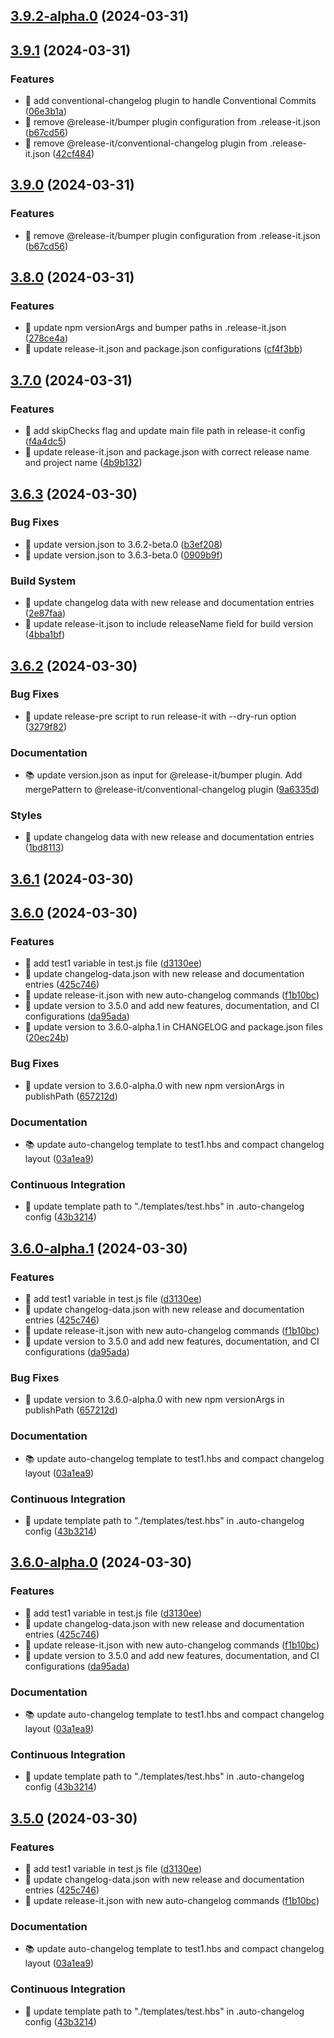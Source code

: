 

## [3.9.2-alpha.0](https://github.com/Ru1ers/release-it-test/compare/3.9.1...3.9.2-alpha.0) (2024-03-31)

## [3.9.1](https://github.com/Ru1ers/release-it-test/compare/3.8.0...3.9.1) (2024-03-31)


### Features

* 🚀 add conventional-changelog plugin to handle Conventional Commits ([06e3b1a](https://github.com/Ru1ers/release-it-test/commit/06e3b1af20a4eefe5921d0433c9b403cd3b411b3))
* 🚀 remove @release-it/bumper plugin configuration from .release-it.json ([b67cd56](https://github.com/Ru1ers/release-it-test/commit/b67cd564cbdcc786a613e52bbcb030286c104905))
* 🚀 remove @release-it/conventional-changelog plugin from .release-it.json ([42cf484](https://github.com/Ru1ers/release-it-test/commit/42cf4844f3384168e4f0bad43b0ea0642fbb45b0))

## [3.9.0](https://github.com/Ru1ers/release-it-test/compare/3.8.0...3.9.0) (2024-03-31)


### Features

* 🚀 remove @release-it/bumper plugin configuration from .release-it.json ([b67cd56](https://github.com/Ru1ers/release-it-test/commit/b67cd564cbdcc786a613e52bbcb030286c104905))

## [3.8.0](https://github.com/Ru1ers/release-it-test/compare/3.7.0...3.8.0) (2024-03-31)


### Features

* 🚀 update npm versionArgs and bumper paths in .release-it.json ([278ce4a](https://github.com/Ru1ers/release-it-test/commit/278ce4acbc19d58bc2f9db9cdde801c2fd7e4931))
* 🚀 update release-it.json and package.json configurations ([cf4f3bb](https://github.com/Ru1ers/release-it-test/commit/cf4f3bb3fb5f17a61d68a945acb71852add55610))

## [3.7.0](https://github.com/Ru1ers/release-it-test/compare/3.6.3...3.7.0) (2024-03-31)


### Features

* 🚀 add skipChecks flag and update main file path in release-it config ([f4a4dc5](https://github.com/Ru1ers/release-it-test/commit/f4a4dc5089088436cf326a15170542db081ba43f))
* 🚀 update release-it.json and package.json with correct release name and project name ([4b9b132](https://github.com/Ru1ers/release-it-test/commit/4b9b1325ad4883db390299759628043a41bcc7b5))

## [3.6.3](https://github.com/Ru1ers/release-it-test/compare/3.6.2...3.6.3) (2024-03-30)


### Bug Fixes

* 🧩 update version.json to 3.6.2-beta.0 ([b3ef208](https://github.com/Ru1ers/release-it-test/commit/b3ef208a6146c79ea59c69b14a7306a55153f3b4))
* 🧩 update version.json to 3.6.3-beta.0 ([0909b9f](https://github.com/Ru1ers/release-it-test/commit/0909b9f073f1d0f3b9d9d3f6118e9a391d3c3c8a))


### Build System

* 🔨 update changelog data with new release and documentation entries ([2e87faa](https://github.com/Ru1ers/release-it-test/commit/2e87faaaf8f2f07759cec1dcd48a164897640aed))
* 🔨 update release-it.json to include releaseName field for build version ([4bba1bf](https://github.com/Ru1ers/release-it-test/commit/4bba1bf07ff76ea251c306c3b2b2b2c240556305))

## [3.6.2](https://github.com/Ru1ers/release-it-test/compare/3.6.1...3.6.2) (2024-03-30)


### Bug Fixes

* 🧩 update release-pre script to run release-it with --dry-run option ([3279f82](https://github.com/Ru1ers/release-it-test/commit/3279f82333708e7a91a7aae349672edf07147fba))


### Documentation

* 📚 update version.json as input for @release-it/bumper plugin. Add mergePattern to @release-it/conventional-changelog plugin ([9a6335d](https://github.com/Ru1ers/release-it-test/commit/9a6335d0bfbc980d7eea2006fd5c4667a97aefbc))


### Styles

* 🎨 update changelog data with new release and documentation entries ([1bd8113](https://github.com/Ru1ers/release-it-test/commit/1bd811302aa9147b6f085031d94995aff2c7c0e8))

## [3.6.1](https://github.com/Ru1ers/release-it-test/compare/3.6.0...3.6.1) (2024-03-30)

## [3.6.0](https://github.com/Ru1ers/release-it-test/compare/3.4.0...3.6.0) (2024-03-30)


### Features

* 🚀 add test1 variable in test.js file ([d3130ee](https://github.com/Ru1ers/release-it-test/commit/d3130eeb0b41ffbdfeeee01b6daae3b0d964b18d))
* 🚀 update changelog-data.json with new release and documentation entries ([425c746](https://github.com/Ru1ers/release-it-test/commit/425c746b7f9dae46c0a861dd1d6fb95c2753b1e4))
* 🚀 update release-it.json with new auto-changelog commands ([f1b10bc](https://github.com/Ru1ers/release-it-test/commit/f1b10bcb41fc4480e2649ac7352f4f95c6ce6918))
* 🚀 update version to 3.5.0 and add new features, documentation, and CI configurations ([da95ada](https://github.com/Ru1ers/release-it-test/commit/da95ada6f551871fd9db0bbcab80fd462979f97e))
* 🚀 update version to 3.6.0-alpha.1 in CHANGELOG and package.json files ([20ec24b](https://github.com/Ru1ers/release-it-test/commit/20ec24bb8fb0089da54922bd09affed150f1bf06))


### Bug Fixes

* 🧩 update version to 3.6.0-alpha.0 with new npm versionArgs in publishPath ([657212d](https://github.com/Ru1ers/release-it-test/commit/657212d36b528cbb29f6b41075e055fbbaadc6a4))


### Documentation

* 📚 update auto-changelog template to test1.hbs and compact changelog layout ([03a1ea9](https://github.com/Ru1ers/release-it-test/commit/03a1ea99deec91259ca9ab868af62063bbbfc01c))


### Continuous Integration

* 🎡 update template path to "./templates/test.hbs" in .auto-changelog config ([43b3214](https://github.com/Ru1ers/release-it-test/commit/43b321441fa77980d4185f1900cc3e1dd806f594))

## [3.6.0-alpha.1](https://github.com/Ru1ers/release-it-test/compare/3.4.0...3.6.0-alpha.1) (2024-03-30)


### Features

* 🚀 add test1 variable in test.js file ([d3130ee](https://github.com/Ru1ers/release-it-test/commit/d3130eeb0b41ffbdfeeee01b6daae3b0d964b18d))
* 🚀 update changelog-data.json with new release and documentation entries ([425c746](https://github.com/Ru1ers/release-it-test/commit/425c746b7f9dae46c0a861dd1d6fb95c2753b1e4))
* 🚀 update release-it.json with new auto-changelog commands ([f1b10bc](https://github.com/Ru1ers/release-it-test/commit/f1b10bcb41fc4480e2649ac7352f4f95c6ce6918))
* 🚀 update version to 3.5.0 and add new features, documentation, and CI configurations ([da95ada](https://github.com/Ru1ers/release-it-test/commit/da95ada6f551871fd9db0bbcab80fd462979f97e))


### Bug Fixes

* 🧩 update version to 3.6.0-alpha.0 with new npm versionArgs in publishPath ([657212d](https://github.com/Ru1ers/release-it-test/commit/657212d36b528cbb29f6b41075e055fbbaadc6a4))


### Documentation

* 📚 update auto-changelog template to test1.hbs and compact changelog layout ([03a1ea9](https://github.com/Ru1ers/release-it-test/commit/03a1ea99deec91259ca9ab868af62063bbbfc01c))


### Continuous Integration

* 🎡 update template path to "./templates/test.hbs" in .auto-changelog config ([43b3214](https://github.com/Ru1ers/release-it-test/commit/43b321441fa77980d4185f1900cc3e1dd806f594))

## [3.6.0-alpha.0](https://github.com/Ru1ers/release-it-test/compare/3.4.0...3.6.0-alpha.0) (2024-03-30)


### Features

* 🚀 add test1 variable in test.js file ([d3130ee](https://github.com/Ru1ers/release-it-test/commit/d3130eeb0b41ffbdfeeee01b6daae3b0d964b18d))
* 🚀 update changelog-data.json with new release and documentation entries ([425c746](https://github.com/Ru1ers/release-it-test/commit/425c746b7f9dae46c0a861dd1d6fb95c2753b1e4))
* 🚀 update release-it.json with new auto-changelog commands ([f1b10bc](https://github.com/Ru1ers/release-it-test/commit/f1b10bcb41fc4480e2649ac7352f4f95c6ce6918))
* 🚀 update version to 3.5.0 and add new features, documentation, and CI configurations ([da95ada](https://github.com/Ru1ers/release-it-test/commit/da95ada6f551871fd9db0bbcab80fd462979f97e))


### Documentation

* 📚 update auto-changelog template to test1.hbs and compact changelog layout ([03a1ea9](https://github.com/Ru1ers/release-it-test/commit/03a1ea99deec91259ca9ab868af62063bbbfc01c))


### Continuous Integration

* 🎡 update template path to "./templates/test.hbs" in .auto-changelog config ([43b3214](https://github.com/Ru1ers/release-it-test/commit/43b321441fa77980d4185f1900cc3e1dd806f594))

## [3.5.0](https://github.com/Ru1ers/release-it-test/compare/3.4.0...3.5.0) (2024-03-30)


### Features

* 🚀 add test1 variable in test.js file ([d3130ee](https://github.com/Ru1ers/release-it-test/commit/d3130eeb0b41ffbdfeeee01b6daae3b0d964b18d))
* 🚀 update changelog-data.json with new release and documentation entries ([425c746](https://github.com/Ru1ers/release-it-test/commit/425c746b7f9dae46c0a861dd1d6fb95c2753b1e4))
* 🚀 update release-it.json with new auto-changelog commands ([f1b10bc](https://github.com/Ru1ers/release-it-test/commit/f1b10bcb41fc4480e2649ac7352f4f95c6ce6918))


### Documentation

* 📚 update auto-changelog template to test1.hbs and compact changelog layout ([03a1ea9](https://github.com/Ru1ers/release-it-test/commit/03a1ea99deec91259ca9ab868af62063bbbfc01c))


### Continuous Integration

* 🎡 update template path to "./templates/test.hbs" in .auto-changelog config ([43b3214](https://github.com/Ru1ers/release-it-test/commit/43b321441fa77980d4185f1900cc3e1dd806f594))

<!-- 此文件只用于github的release日志，内容为自动生成 -->

